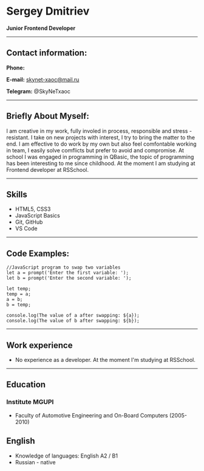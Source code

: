
# Sergey Dmitriev

**Junior Frontend Developer**

***

## Contact information:

**Phone:** 

**E-mail:** skynet-xaoc@mail.ru

**Telegram:** @SkyNeTxaoc

***

## Briefly About Myself:

I am creative in my work, fully involed in process, responsible and stress - resistant. I take on new projects with interest, I try to bring the matter to the end. I am effective to do work by my own but also feel comfontable working in team, I easily solve comflicts but prefer to avoid and compromise. At school I was engaged in programming in QBasic, the topic of programming has been interesting to me since childhood. At the moment I am studying at Frontend developer at RSSchool.

***
## Skills

- HTML5, CSS3
- JavaScript Basics
- Git, GitHub
- VS Code

***
## Code Examples:

```
//JavaScript program to swap two variables
let a = prompt('Enter the first variable: ');
let b = prompt('Enter the second variable: ');

let temp;
temp = a;
a = b;
b = temp;

console.log(The value of a after swapping: ${a});
console.log(The value of b after swapping: ${b});
```

***
## Work experience

* No experience as a developer. At the moment I'm studying at RSSchool.

***
## Education

### Institute MGUPI

* Faculty of Automotive Engineering and On-Board Computers (2005-2010)

## English

* Knowledge of languages: English A2 / B1
* Russian - native